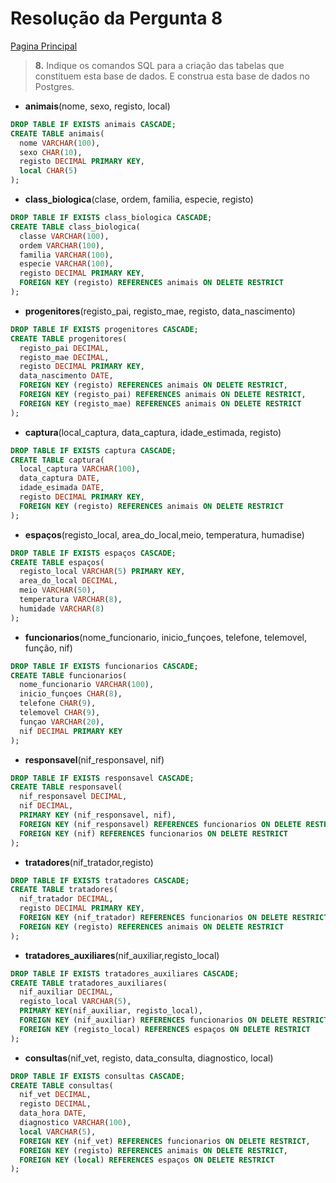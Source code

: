 # Resolução da Pergunta 8
[Pagina Principal](Resolução.md)
> **8.**  Indique os comandos SQL para a criação das tabelas que constituem esta base de dados.  E construa esta base de dados no Postgres.  
  
- **animais**(nome, sexo, registo, local)
``` SQL
DROP TABLE IF EXISTS animais CASCADE;
CREATE TABLE animais(
  nome VARCHAR(100),
  sexo CHAR(10),
  registo DECIMAL PRIMARY KEY,
  local CHAR(5)
);
```  
- **class_biologica**(clase, ordem, familia, especie, registo)
``` SQL
DROP TABLE IF EXISTS class_biologica CASCADE;
CREATE TABLE class_biologica(
  classe VARCHAR(100),
  ordem VARCHAR(100),
  familia VARCHAR(100),
  especie VARCHAR(100),
  registo DECIMAL PRIMARY KEY,
  FOREIGN KEY (registo) REFERENCES animais ON DELETE RESTRICT
);
```  
- **progenitores**(registo_pai, registo_mae, registo, data_nascimento)
``` SQL
DROP TABLE IF EXISTS progenitores CASCADE;
CREATE TABLE progenitores(
  registo_pai DECIMAL,
  registo_mae DECIMAL,
  registo DECIMAL PRIMARY KEY,
  data_nascimento DATE,
  FOREIGN KEY (registo) REFERENCES animais ON DELETE RESTRICT,
  FOREIGN KEY (registo_pai) REFERENCES animais ON DELETE RESTRICT,
  FOREIGN KEY (registo_mae) REFERENCES animais ON DELETE RESTRICT
);
```  
- **captura**(local_captura, data_captura, idade_estimada, registo)
``` SQL
DROP TABLE IF EXISTS captura CASCADE;
CREATE TABLE captura(
  local_captura VARCHAR(100),
  data_captura DATE,
  idade_esimada DATE,
  registo DECIMAL PRIMARY KEY,
  FOREIGN KEY (registo) REFERENCES animais ON DELETE RESTRICT
);
``` 
- **espaços**(registo_local, area_do_local,meio, temperatura, humadise) 
``` SQL
DROP TABLE IF EXISTS espaços CASCADE;
CREATE TABLE espaços(
  registo_local VARCHAR(5) PRIMARY KEY,
  area_do_local DECIMAL,
  meio VARCHAR(50),
  temperatura VARCHAR(8),
  humidade VARCHAR(8)
);
``` 
- **funcionarios**(nome_funcionario, inicio_funçoes, telefone, telemovel, função, nif)
``` SQL
DROP TABLE IF EXISTS funcionarios CASCADE;
CREATE TABLE funcionarios(
  nome_funcionario VARCHAR(100),
  inicio_funçoes CHAR(8),
  telefone CHAR(9),
  telemovel CHAR(9),
  funçao VARCHAR(20),
  nif DECIMAL PRIMARY KEY 
);
```  
- **responsavel**(nif_responsavel, nif)
``` SQL
DROP TABLE IF EXISTS responsavel CASCADE;
CREATE TABLE responsavel(
  nif_responsavel DECIMAL,
  nif DECIMAL,
  PRIMARY KEY (nif_responsavel, nif),
  FOREIGN KEY (nif_responsavel) REFERENCES funcionarios ON DELETE RESTRICT,
  FOREIGN KEY (nif) REFERENCES funcionarios ON DELETE RESTRICT
);
```  
- **tratadores**(nif_tratador,registo)
``` SQL
DROP TABLE IF EXISTS tratadores CASCADE;
CREATE TABLE tratadores(
  nif_tratador DECIMAL,
  registo DECIMAL PRIMARY KEY,
  FOREIGN KEY (nif_tratador) REFERENCES funcionarios ON DELETE RESTRICT,
  FOREIGN KEY (registo) REFERENCES animais ON DELETE RESTRICT
);
```  
- **tratadores_auxiliares**(nif_auxiliar,registo_local)
``` SQL
DROP TABLE IF EXISTS tratadores_auxiliares CASCADE;
CREATE TABLE tratadores_auxiliares(
  nif_auxiliar DECIMAL,
  registo_local VARCHAR(5),
  PRIMARY KEY(nif_auxiliar, registo_local),
  FOREIGN KEY (nif_auxiliar) REFERENCES funcionarios ON DELETE RESTRICT,
  FOREIGN KEY (registo_local) REFERENCES espaços ON DELETE RESTRICT
);
```  
- **consultas**(nif_vet, registo, data_consulta, diagnostico, local)
``` SQL
DROP TABLE IF EXISTS consultas CASCADE;
CREATE TABLE consultas(
  nif_vet DECIMAL,
  registo DECIMAL,
  data_hora DATE,
  diagnostico VARCHAR(100),
  local VARCHAR(5),
  FOREIGN KEY (nif_vet) REFERENCES funcionarios ON DELETE RESTRICT,
  FOREIGN KEY (registo) REFERENCES animais ON DELETE RESTRICT,
  FOREIGN KEY (local) REFERENCES espaços ON DELETE RESTRICT
);
```